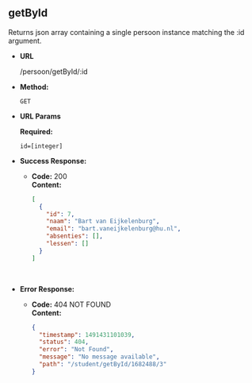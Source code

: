 **getById**
----

Returns json array containing a single persoon instance matching the :id argument.

* **URL**

  /persoon/getById/:id

* **Method:**

  `GET` 

* **URL Params**

   **Required:**

   `id=[integer]`

* **Success Response:**

  * **Code:** 200 <br />
    **Content:** 

    ```json
    [
      {
        "id": 7,
        "naam": "Bart van Eijkelenburg",
        "email": "bart.vaneijkelenburg@hu.nl",
        "absenties": [],
        "lessen": []
      }
    ]
    ```

    ​

* **Error Response:**

  * **Code:** 404 NOT FOUND <br />
    **Content:**

    ```json
    {
      "timestamp": 1491431101039,
      "status": 404,
      "error": "Not Found",
      "message": "No message available",
      "path": "/student/getById/1682488/3"
    }
    ```
    ​
